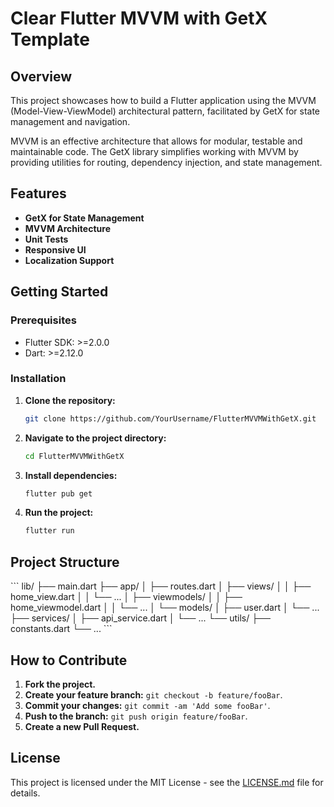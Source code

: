 # Clear Flutter MVVM with GetX Template 

## Overview

This project showcases how to build a Flutter application using the MVVM (Model-View-ViewModel) architectural pattern, facilitated by GetX for state management and navigation.

MVVM is an effective architecture that allows for modular, testable and maintainable code. The GetX library simplifies working with MVVM by providing utilities for routing, dependency injection, and state management.

## Features

- **GetX for State Management**
- **MVVM Architecture**
- **Unit Tests**
- **Responsive UI**
- **Localization Support**

## Getting Started

### Prerequisites

- Flutter SDK: >=2.0.0
- Dart: >=2.12.0

### Installation

1. **Clone the repository:**
    ```bash
    git clone https://github.com/YourUsername/FlutterMVVMWithGetX.git
    ```
2. **Navigate to the project directory:**
    ```bash
    cd FlutterMVVMWithGetX
    ```
3. **Install dependencies:**
    ```bash
    flutter pub get
    ```
4. **Run the project:**
    ```bash
    flutter run
    ```

## Project Structure

\`\`\`
lib/
├── main.dart
├── app/
│   ├── routes.dart
│   ├── views/
│   │   ├── home_view.dart
│   │   └── ...
│   ├── viewmodels/
│   │   ├── home_viewmodel.dart
│   │   └── ...
│   └── models/
│       ├── user.dart
│       └── ...
├── services/
│   ├── api_service.dart
│   └── ...
└── utils/
    ├── constants.dart
    └── ...
\`\`\`

## How to Contribute

1. **Fork the project.**
2. **Create your feature branch:** `git checkout -b feature/fooBar`.
3. **Commit your changes:** `git commit -am 'Add some fooBar'`.
4. **Push to the branch:** `git push origin feature/fooBar`.
5. **Create a new Pull Request.**

## License

This project is licensed under the MIT License - see the [LICENSE.md](LICENSE.md) file for details.

